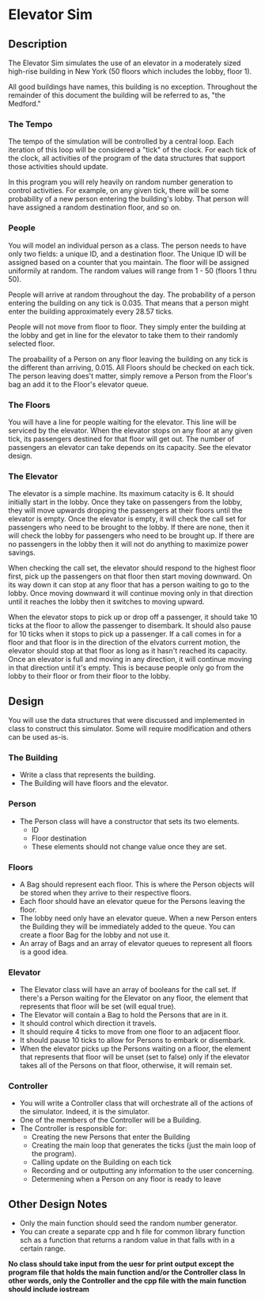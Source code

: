 # Elevator Sim
## Description
The Elevator Sim simulates the use of an elevator in a moderately sized high-rise building in New York (50 floors which includes the lobby, floor 1).

All good buildings have names, this building is no exception. Throughout the remainder of this document the building will be referred to as, "the Medford."

### The Tempo
The tempo of the simulation will be controlled by a central loop. Each iteration of this loop will be considered a "tick" of the clock. For each tick of the clock, all activities of the program of the data structures that support those activities should update.

In this program you will rely heavily on random number generation to control activities. For example, on any given tick, there will be some probability of a new person entering the building's lobby. That person will have assigned a random destination floor, and so on.

### People
You will model an individual person as a class. The person needs to have only two fields: a unique ID, and a destination floor. The Unique ID will be assigned based on a counter that you maintain. The floor will be assigned uniformily at random. The random values will range from 1 - 50 (floors 1 thru 50).

People will arrive at random throughout the day. The probability of a person entering the building on any tick is 0.035. That means that a person might enter the building approximately every 28.57 ticks.

People will not move from floor to floor. They simply enter the building at the lobby and get in line for the elevator to take them to their randomly selected floor.

The proabaility of a Person on any floor leaving the building on any tick is the different than arriving, 0.015. All Floors should be checked on each tick. The person leaving does't matter, simply remove a Person from the Floor's bag an add it to the Floor's elevator queue. 

### The Floors
You will have a line for people waiting for the elevator. This line will be serviced by the elevator. When the elevator stops on any floor at any given tick, its passengers destined for that floor will get out. The number of passengers an elevator can take depends on its capacity. See the elevator design.

### The Elevator
The elevator is a simple machine. Its maximum catacity is 6. It should initially start in the lobby. Once they take on passengers from the lobby, they will move upwards dropping the passengers at their floors until the elevator is empty. Once the elevator is empty, it will check the call set for passengers who need to be brought to the lobby. If there are none, then it will check the lobby for passengers who need to be brought up. If there are no passengers in the lobby then it will not do anything to maximize power savings. 

When checking the call set, the elevator should respond to the highest floor first, pick up the passengers on that floor then start moving downward. On its way down it can stop at any floor that has a person waiting to go to the lobby. Once moving downward it will continue moving only in that direction until it reaches the lobby then it switches to moving upward.

When the elevator stops to pick up or drop off a passenger, it should take 10 ticks at the floor to allow the passenger to disembark. It should also pause for 10 ticks when it stops to pick up a passenger. If a call comes in for a floor and that floor is in the direction of the elvators current motion, the elevator should stop at that floor as long as it hasn't reached its capacity. Once an elevator is full and moving in any direction, it will continue moving in that direction until it's empty. This is because people only go from the lobby to their floor or from their floor to the lobby.

## Design
You will use the data structures that were discussed and implemented in class to construct this simulator. Some will require modification and others can be used as-is.

### The Building
- Write a class that represents the building. 
- The Building will have floors and the elevator.

### Person
- The Person class will have a constructor that sets its two elements. 
	-  ID
	- Floor destination
	- These elements should not change value once they are set.

### Floors
- A Bag should represent each floor. This is where the Person objects will be stored when they arrive to their respective floors. 
- Each floor should have an elevator queue for the Persons leaving the floor.
- The lobby need only have an elevator queue. When a new Person enters the Building they will be immediately added to the queue. You can create a floor Bag for the lobby and not use it. 
- An array of Bags and an array of elevator queues to represent all floors is a good idea.

### Elevator
- The Elevator class will have an array of booleans for the call set. If there's a Person waiting for the Elevator on any floor, the element that represents that floor will be set (will equal true). 
- The Elevator will contain a Bag to hold the Persons that are in it.
- It should control which direction it travels.
- It should require 4 ticks to move from one floor to an adjacent floor. 
- It should pause 10 ticks to allow for Persons to embark or disembark. 
- When the elevator picks up the Persons waiting on a floor, the element that represents that floor will be unset (set to false) only if the elevator takes all of the Persons on that floor, otherwise, it will remain set.

### Controller
- You will write a Controller class that will orchestrate all of the actions of the simulator. Indeed, it is the simulator.
- One of the members of the Controller will be a Building. 
- The Controller is responsible for:
    - Creating the new Persons that enter the Building
    - Creating the main loop that generates the ticks (just the main loop of the program).
    - Calling update on the Building on each tick
    - Recording and or outputting any information to the user concerning. 
    - Determening when a Person on any floor is ready to leave

## Other Design Notes
- Only the main function should seed the random number generator. 
- You can create a separate cpp and h file for common library function sch as a function that returns a random value in that falls with in a certain range. 


**No class should take input from the uesr for print output except the program file that holds the main function and/or the Controller class**
**In other words, only the Controller and the cpp file with the main function should include iostream**

